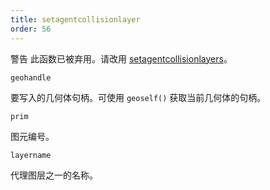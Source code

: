 ```yaml
---
title: setagentcollisionlayer
order: 56
---
```


警告
此函数已被弃用。请改用 [setagentcollisionlayers](/zh-cn/houdini-vex/crowds/setagentcollisionlayers "设置代理图元的碰撞层")。

`geohandle`

要写入的几何体句柄。可使用 `geoself()` 获取当前几何体的句柄。

`prim`

图元编号。

`layername`

代理图层之一的名称。
